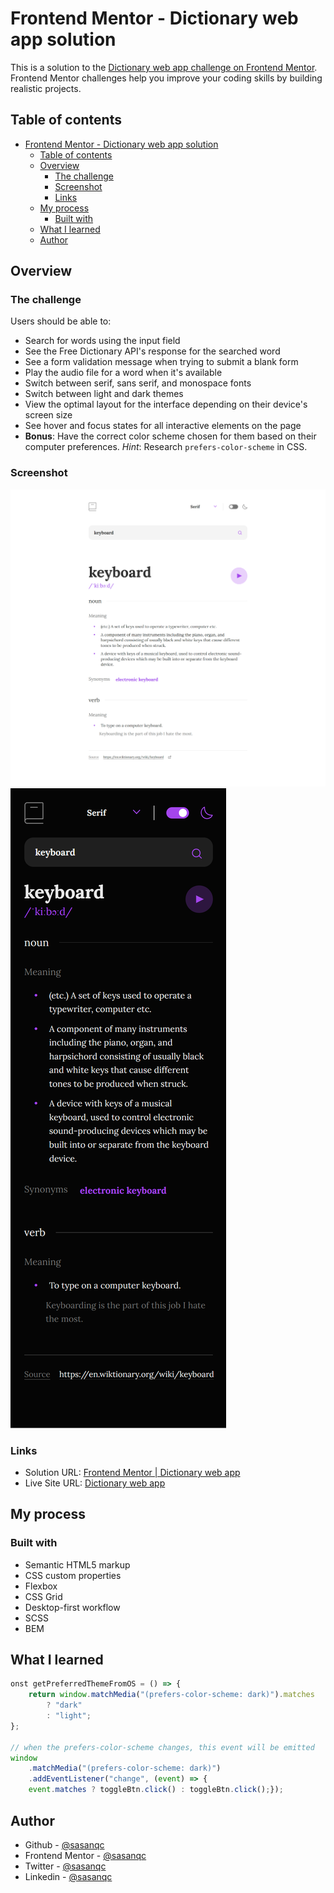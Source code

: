 # Frontend Mentor - Dictionary web app solution

This is a solution to the [Dictionary web app challenge on Frontend Mentor](https://www.frontendmentor.io/challenges/dictionary-web-app-h5wwnyuKFL). Frontend Mentor challenges help you improve your coding skills by building realistic projects.

## Table of contents

- [Frontend Mentor - Dictionary web app solution](#frontend-mentor---dictionary-web-app-solution)
  - [Table of contents](#table-of-contents)
  - [Overview](#overview)
    - [The challenge](#the-challenge)
    - [Screenshot](#screenshot)
    - [Links](#links)
  - [My process](#my-process)
    - [Built with](#built-with)
  - [What I learned](#what-i-learned)
  - [Author](#author)

## Overview

### The challenge

Users should be able to:

- Search for words using the input field
- See the Free Dictionary API's response for the searched word
- See a form validation message when trying to submit a blank form
- Play the audio file for a word when it's available
- Switch between serif, sans serif, and monospace fonts
- Switch between light and dark themes
- View the optimal layout for the interface depending on their device's screen size
- See hover and focus states for all interactive elements on the page
- **Bonus**: Have the correct color scheme chosen for them based on their computer preferences. _Hint_: Research `prefers-color-scheme` in CSS.

### Screenshot

![](/screenshots/screenshot-desktop-1.png)
![](/screenshots/screenshot-mobile-1.png)

### Links

- Solution URL: [Frontend Mentor | Dictionary web app](https://www.frontendmentor.io/solutions/dictionary-web-app-with-preferred-color-schema-t7bE1JkhYG)
- Live Site URL: [Dictionary web app](https://delicate-cascaron-a6f4f6.netlify.app/)

## My process

### Built with

- Semantic HTML5 markup
- CSS custom properties
- Flexbox
- CSS Grid
- Desktop-first workflow
- SCSS
- BEM

## What I learned

```javascript
onst getPreferredThemeFromOS = () => {
    return window.matchMedia("(prefers-color-scheme: dark)").matches
        ? "dark"
        : "light";
};

// when the prefers-color-scheme changes, this event will be emitted
window
    .matchMedia("(prefers-color-scheme: dark)")
    .addEventListener("change", (event) => {
    event.matches ? toggleBtn.click() : toggleBtn.click();});
```

## Author

- Github - [@sasanqc](https://github.com/sasanqc/)
- Frontend Mentor - [@sasanqc](https://www.frontendmentor.io/profile/sasanqc)
- Twitter - [@sasanqc](https://www.twitter.com/sasanqc)
- Linkedin - [@sasanqc](https://www.linkedin.com/in/sasanqc)
